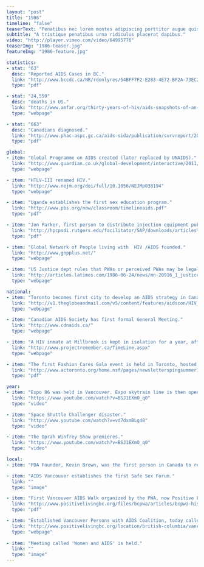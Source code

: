 ```yaml
---
layout: "post"
title: "1986"
timeline: "false"
teaserText: "Penatibus nec lorem montes adipiscing porttitor augue quis pulvinar velit et? Penatibus nec lorem montes adipiscing porttitor augue quis pulvinar velit et?"
subtitle: "A tristique penatibus urna ridiculus placerat dapibus."
video: "http://player.vimeo.com/video/64995776"
teaserImg: "1986-teaser.jpg"
featureImg: "1986-feature.jpg"

statistics:
- stat: "63"
  desc: "Reported AIDS Cases in BC."
  link: "http://www.bccdc.ca/NR/rdonlyres/54BFF7F2-E283-4E72-BF2A-73EC2813F0D1/0/HIV_Annual_Report_2011_20111011.pdf"
  type: "pdf"

- stat: "24,559"
  desc: "deaths in US."
  link: "http://www.amfar.org/thirty-years-of-hiv/aids-snapshots-of-an-epidemic/"
  type: "webpage"

- stat: "663"
  desc: "Canadians diagnosed."
  link: "http://www.phac-aspc.gc.ca/aids-sida/publication/survreport/2008/pdf/survrep0608.pdf"
  type: "pdf"

global:
- item: "Global Programme on AIDS created (later replaced by UNAIDS)."
  link: "http://www.guardian.co.uk/global-development/interactive/2011/dec/01/hiv-aids-timeline-global-crisis-interactive"
  type: "webpage"

- item: "HTLV-III renamed HIV."
  link: "http://www.nejm.org/doi/full/10.1056/NEJMp038194"
  type: "webpage"

- item: "Uganda establishes the first sex education program."
  link: "http://www.pbs.org/now/classroom/timelineaids.pdf"
  type: "pdf"

- item: "Jon Parker, first person to distribute injection equipment publicly in US."
  link: "http://hpcpsdi.rutgers.edu/facilitator/SAP/downloads/articles%20and%20data/History+of+Needle+Exchange.pdf"
  type: "pdf"

- item: "Global Network of People living with  HIV /AIDS founded."
  link: "http://www.gnpplus.net/"
  type: "webpage"

- item: "US Justice dept rules that PWAs or perceived PWAs may be legally fired."
  link: "http://articles.latimes.com/1986-06-24/news/mn-20916_1_justice-department-ruling"
  type: "webpage"

national:
- item: "Toronto becomes first city to develop an AIDS strategy in Canada."
  link: "http://v1.theglobeandmail.com/v5/content/features/aidscon/HIV_root.swf"
  type: "webpage"

- item: "Canadian AIDS Society has first formal General Meeting."
  link: "http://www.cdnaids.ca/"
  type: "webpage"

- item: "A HIV inmate at Millbrook is kept in isolation for a year, after guards’ union file that HIV is dangerous in the workplace."
  link: "http://www.projectremember.ca/TimeLine.aspx"
  type: "webpage"

- item: "The first Fashion Cares Gala event is held in Toronto, hosted by and for ACT."
  link: "http://www.actoronto.org/home.nsf/pages/newsletterspingsummer13/$file/ACT%20News_%20Spring-Summer%202013_Act%20I.pdf"
  type: "pdf"

year:
- item: "Expo 86 was held in Vancouver. Expo skytrain line is then opened by Prince Charles and Princess Diana."
  link: "https://www.youtube.com/watch?v=BSJ1EXmO_q0"
  type: "video"

- item: "Space Shuttle Challenger disaster."
  link: "http://www.youtube.com/watch?v=vd7dxmBLg48"
  type: "video"

- item: "The Oprah Winfrey Show premieres."
  link: "https://www.youtube.com/watch?v=BSJ1EXmO_q0"
  type: "video"

local:
- item: "PDA Founder, Kevin Brown, was the first person in Canada to receive AZT treatment."

- item: "AIDS Vancouver establishes the first Safe Sex Forum."
  link: ""
  type: "image"

- item: "First Vancouver AIDS Walk organized by the PWA, now Positive Living BC." 
  link: "http://www.positivelivingbc.org/files/bcpwa/articles/bcpwa-history-short.pdf"
  type: "pdf"

- item: "Established Vancouver Persons with AIDS Coalition, today called Positive Living BC."
  link: "http://www.positivelivingbc.org/location/british-columbia/vancouver"
  type: "webpage"
  
- item: "Meeting called 'Women and AIDS' is held."
  link: ""
  type: "image"
---
```


